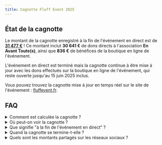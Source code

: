 ```yaml
---
title: Cagnotte Fluff Event 2025
---
```


## État de la cagnotte

Le montant de la cagnotte enregistré à la fin de l'événement en direct est de <u>**31 477 €**</u> ! Ce montant inclut **30 641 €** de dons directs à l'association **En Avant Toute(s)**, ainsi que **836 €** de bénéfices de la boutique en ligne de l'événement.

L'événement en direct est terminé mais la cagnotte continue à être mise à jour avec les dons effectués sur la boutique en ligne de l'événement, qui reste ouverte jusqu'au 15 juin 2025 inclus.

Vous pouvez trouvez la cagnotte mise à jour en temps réel sur le site de l'événement : [fluffevent.fr](https://fluffevent.fr).


## FAQ

<details>
<summary>Comment est calculée la cagnotte ?</summary>

La cagnotte est calculée à partir des dons effectués sur **Streamlabs Charity** pendant l'événement, ainsi que des **bénéfices de la boutique** en ligne de l'événement. Elle est mise à jour en quasi temps réel pendant l'événement.

</details>

<details>
<summary>Où peut-on voir la cagnotte ?</summary>

Le montant de la cagnotte est affiché en quasi temps réel sur le **site de l'événement** ([fluffevent.fr](https://fluffevent.fr)). Pendant l'événement en direct, il est également affiché dans le flux vidéo des chaînes Twitch des participants en diffusion.

</details>

<details>
<summary>Que signifie "à la fin de l'événement en direct" ?</summary>

La fin de l'événement en direct a été fixée au **2 juin 2025 à 0:30 (UTC+2)**.

Le montant de la cagnotte a été enregistré à ce moment-là et partagé sur les réseaux sociaux de l'événement. Ce montant inclut les dons directs et les bénéfices de la boutique en ligne jusqu'à cette date et heure.

</details>

<details>
<summary>Quand la cagnotte se termine-t-elle ?</summary>

La cagnotte ne se termine réellement qu'à la fin de l'exercice financier de l'événement, qui arrive lorsque toutes les livraisons de la boutique en ligne sont effectuées, ce qui permet de comptabiliser tous les dons et bénéfices réalisés pour l'association soutenue **En Avant Toute(s)**.

En attendant, la cagnotte continue d'être mise à jour et ses montants sont partagés sur les réseaux sociaux de l'événement à des moments clés.

Le montant de la cagnotte est enregistré à trois moments clés :
- À la clôture de l'événement en direct, le 2 juin 2025 à 0:30 (UTC+2).
- À la fermeture de la boutique en ligne, le 16 juin 2025 à 0:30 (UTC+2).
- À la clôture de l'exercice comptable de l'événement.

À chacun de ces moments, le montant de la cagnotte ainsi observé est partagé sur les réseaux de communication et sociaux de l'événement !

</details>

<details>
<summary>Quels sont les montants partagés sur les réseaux sociaux ?</summary>

Les montants partagés sur les réseaux sociaux de l'événement sont les suivants :

- Des **palliers significatifs** de la cagnotte atteints pendant l'événement en direct, comme les 10 000 €, 20 000 €, 25 000 € atteints.
- Le montant de la cagnotte à **la fin de l'événement** en direct, déterminé après la cérémonie de fermeture et fixé le 2 juin 2025 à 0:30 (UTC+2).
- Le montant de la cagnotte à **la fermeture de la boutique** en ligne, déterminé après les derniers achats et fixé le 16 juin 2025 à 0:30 (UTC+2).
- Le montant de la cagnotte à **la clôture de l'exercice comptable** de l'événement, lorsque la cagnotte est définitivement terminée.

</details>
